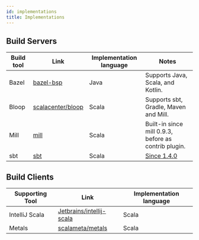 ```yaml
---
id: implementations
title: Implementations
---
```


## Build Servers

| Build tool | Link                                                       | Implementation language | Notes                                 |
| ---------- | ---------------------------------------------------------- | ----------------------- | ------------------------------------- |
| Bazel      | [bazel-bsp](https://github.com/JetBrains/bazel-bsp)        | Java                    | Supports Java, Scala, and Kotlin.     |
| Bloop      | [scalacenter/bloop](https://github.com/scalacenter/bloop/) | Scala                   | Supports sbt, Gradle, Maven and Mill. |
| Mill | [mill](https://github.com/lihaoyi/mill/) | Scala  | Built-in since mill 0.9.3, before as contrib plugin. |
| sbt | [sbt](https://www.scala-sbt.org/) | Scala  | [Since 1.4.0](https://github.com/sbt/sbt/releases/tag/v1.4.0) |

## Build Clients

| Supporting Tool | Link                                                                    | Implementation language |
| --------------- | ----------------------------------------------------------------------- | ----------------------- |
| IntelliJ Scala  | [Jetbrains/intellij-scala](https://github.com/Jetbrains/intellij-scala) | Scala                   |
| Metals          | [scalameta/metals](https://github.com/scalameta/metals)                 | Scala                   |
